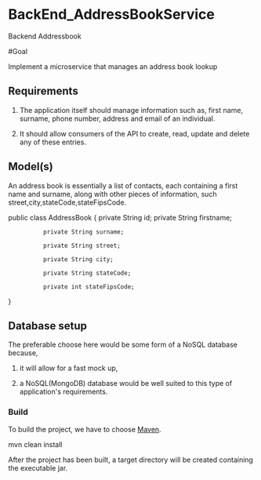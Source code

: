 # BackEnd_AddressBookService
Backend Addressbook

#Goal

 

Implement a microservice that manages an address book lookup

 

 

 

## Requirements

 

1. The application itself should manage information such as, first name, surname, phone number, address and email of an individual.

2. It should allow consumers of the API to create, read, update and delete any of these entries.

 

## Model(s)

 

An address book is essentially a list of contacts, each containing a first name and surname, along with other pieces of information, such street,city,stateCode,stateFipsCode.

 

public class AddressBook {
             private String id;
             private String firstname;

              private String surname;

              private String street;

              private String city;

              private String stateCode;

              private int stateFipsCode;

}

 

## Database setup
 

The preferable choose here would be some form of a NoSQL database because,

1) it will allow for a fast mock up,

2) a NoSQL(MongoDB) database would be well suited to this type of application's requirements.

 
### Build

 
To build the project,  we have to choose [Maven](https://maven.apache.org/).

 

mvn clean install

 

After the project has been built, a target directory will be created containing the executable jar.
